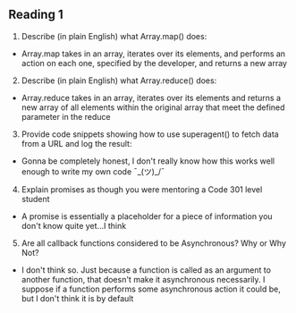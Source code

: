 ## Reading 1

1. Describe (in plain English) what Array.map() does:

  * Array.map takes in an array, iterates over its elements, and performs an action on each one, specified by the developer, and returns a new array

2. Describe (in plain English) what Array.reduce() does:

 * Array.reduce takes in an array, iterates over its elements and returns a new array of all elements within the original array that meet the defined parameter in the reduce

3. Provide code snippets showing how to use superagent() to fetch data from a URL and log the result: 

 * Gonna be completely honest, I don't really know how this works well enough to write my own code ¯\_(ツ)_/¯

4. Explain promises as though you were mentoring a Code 301 level student

 * A promise is essentially a placeholder for a piece of information you don't know quite yet...I think

5. Are all callback functions considered to be Asynchronous? Why or Why Not?

 * I don't think so. Just because a function is called as an argument to another function, that doesn't make it asynchronous necessarily. I suppose if a function performs some asynchronous action it could be, but I don't think it is by default
